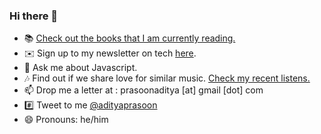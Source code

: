 ### Hi there 👋

- 📚 [Check out the books that I am currently reading.](https://www.goodreads.com/review/list/40569939-aditya?shelf=currently-reading)
- ✉️ Sign up to my newsletter on tech [here](https://adityaprasoon.substack.com/).
- 💬 Ask me about Javascript.
- 🎶 Find out if we share love for similar music. [Check my recent listens.](https://www.last.fm/user/kingprafulla)
- 📫 Drop me a letter at : prasoonaditya [at] gmail [dot] com
- #️⃣ Tweet to me [@adityaprasoon](https://twitter.com/adityaprasoon21)
- 😄 Pronouns: he/him
<!--
**adityaprasoon/adityaprasoon** is a ✨ _special_ ✨ repository because its `README.md` (this file) appears on your GitHub profile.

Here are some ideas to get you started:

- 🔭 I’m currently working on ...
- 🌱 I’m currently learning ...
- 👯 I’m looking to collaborate on ...
- 🤔 I’m looking for help with ...

- 📫 How to reach me: ...
- 😄 Pronouns: ...
- ⚡ Fun fact: ...
-->
